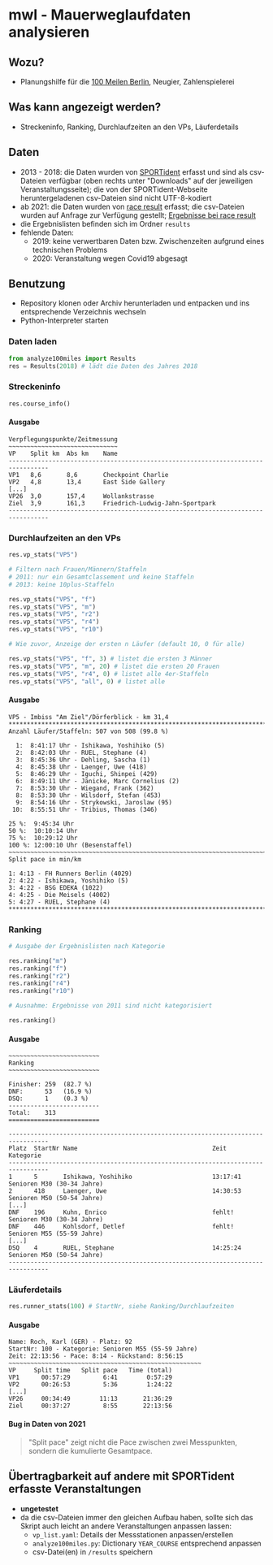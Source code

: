# mwl - Mauerweglaufdaten analysieren

## Wozu?

* Planungshilfe für die [100 Meilen Berlin](http://100meilen.de/), Neugier, Zahlenspielerei

## Was kann angezeigt werden?

* Streckeninfo, Ranking, Durchlaufzeiten an den VPs, Läuferdetails

## Daten

* 2013 - 2018: die Daten wurden von [SPORTident](https://www.sportident.com/) erfasst und sind als csv-Dateien verfügbar (oben rechts unter "Downloads" auf der jeweiligen Veranstaltungsseite); die von der SPORTident-Webseite heruntergeladenen csv-Dateien sind nicht UTF-8-kodiert
* ab 2021: die Daten wurden von [race result](https://www.raceresult.com) erfasst; die csv-Dateien wurden auf Anfrage zur Verfügung gestellt; [Ergebnisse bei race result](http://my.raceresult.com/184322/)
* die Ergebnislisten befinden sich im Ordner ``results``
* fehlende Daten:
    * 2019: keine verwertbaren Daten bzw. Zwischenzeiten aufgrund eines technischen Problems
    * 2020: Veranstaltung wegen Covid19 abgesagt

## Benutzung

* Repository klonen oder Archiv herunterladen und entpacken und ins entsprechende Verzeichnis wechseln
* Python-Interpreter starten

### Daten laden

```python
from analyze100miles import Results
res = Results(2018) # lädt die Daten des Jahres 2018
```

### Streckeninfo

```python
res.course_info()
```

#### Ausgabe

```
Verpflegungspunkte/Zeitmessung
~~~~~~~~~~~~~~~~~~~~~~~~~~~~~~
VP    Split km  Abs km    Name
---------------------------------------------------------------------------------
VP1   8,6       8,6       Checkpoint Charlie
VP2   4,8       13,4      East Side Gallery
[...]
VP26  3,0       157,4     Wollankstrasse
Ziel  3,9       161,3     Friedrich-Ludwig-Jahn-Sportpark
---------------------------------------------------------------------------------
```

### Durchlaufzeiten an den VPs

```python
res.vp_stats("VP5")

# Filtern nach Frauen/Männern/Staffeln
# 2011: nur ein Gesamtclassement und keine Staffeln
# 2013: keine 10plus-Staffeln

res.vp_stats("VP5", "f") 
res.vp_stats("VP5", "m") 
res.vp_stats("VP5", "r2")
res.vp_stats("VP5", "r4")
res.vp_stats("VP5", "r10")

# Wie zuvor, Anzeige der ersten n Läufer (default 10, 0 für alle)

res.vp_stats("VP5", "f", 3) # listet die ersten 3 Männer 
res.vp_stats("VP5", "m", 20) # listet die ersten 20 Frauen
res.vp_stats("VP5", "r4", 0) # listet alle 4er-Staffeln
res.vp_stats("VP5", "all", 0) # listet alle
```

#### Ausgabe

```
VP5 - Imbiss "Am Ziel"/Dörferblick - km 31,4
************************************************************************
Anzahl Läufer/Staffeln: 507 von 508 (99.8 %)

  1:  8:41:17 Uhr - Ishikawa, Yoshihiko (5)
  2:  8:42:03 Uhr - RUEL, Stephane (4)
  3:  8:45:36 Uhr - Dehling, Sascha (1)
  4:  8:45:38 Uhr - Laenger, Uwe (418)
  5:  8:46:29 Uhr - Iguchi, Shinpei (429)
  6:  8:49:11 Uhr - Jänicke, Marc Cornelius (2)
  7:  8:53:30 Uhr - Wiegand, Frank (362)
  8:  8:53:30 Uhr - Wilsdorf, Stefan (453)
  9:  8:54:16 Uhr - Strykowski, Jaroslaw (95)
 10:  8:55:51 Uhr - Tribius, Thomas (346)

25 %:  9:45:34 Uhr
50 %:  10:10:14 Uhr
75 %:  10:29:12 Uhr
100 %: 12:00:10 Uhr (Besenstaffel)
~~~~~~~~~~~~~~~~~~~~~~~~~~~~~~~~~~~~~~~~~~~~~~~~~~~~~~~~~~~~~~~~~~~~~~~~
Split pace in min/km

1: 4:13 - FH Runners Berlin (4029)
2: 4:22 - Ishikawa, Yoshihiko (5)
3: 4:22 - BSG EDEKA (1022)
4: 4:25 - Die Meisels (4002)
5: 4:27 - RUEL, Stephane (4)
************************************************************************
```

### Ranking

```python
# Ausgabe der Ergebnislisten nach Kategorie

res.ranking("m")
res.ranking("f")
res.ranking("r2")
res.ranking("r4")
res.ranking("r10")

# Ausnahme: Ergebnisse von 2011 sind nicht kategorisiert

res.ranking()
```

#### Ausgabe

```
~~~~~~~~~~~~~~~~~~~~~~~~~
Ranking 
~~~~~~~~~~~~~~~~~~~~~~~~~

Finisher: 259  (82.7 %)
DNF:      53   (16.9 %)
DSQ:      1    (0.3 %)
-------------------------
Total:    313
=========================

---------------------------------------------------------------------------------
Platz  StartNr Name                                     Zeit       Kategorie
---------------------------------------------------------------------------------
1      5       Ishikawa, Yoshihiko                      13:17:41   Senioren M30 (30-34 Jahre)
2      418     Laenger, Uwe                             14:30:53   Senioren M50 (50-54 Jahre)
[...]
DNF    196     Kuhn, Enrico                             fehlt!     Senioren M30 (30-34 Jahre)
DNF    446     Kohlsdorf, Detlef                        fehlt!     Senioren M55 (55-59 Jahre)
[...]
DSQ    4       RUEL, Stephane                           14:25:24   Senioren M50 (50-54 Jahre)
---------------------------------------------------------------------------------
```

### Läuferdetails

```python
res.runner_stats(100) # StartNr, siehe Ranking/Durchlaufzeiten
```

#### Ausgabe

```
Name: Roch, Karl (GER) - Platz: 92
StartNr: 100 - Kategorie: Senioren M55 (55-59 Jahre)
Zeit: 22:13:56 - Pace: 8:14 - Rückstand: 8:56:15
~~~~~~~~~~~~~~~~~~~~~~~~~~~~~~~~~~~~~~~~~~~~~~~~~~~~~
VP     Split time   Split pace   Time (total)   
VP1      00:57:29         6:41        0:57:29   
VP2      00:26:53         5:36        1:24:22   
[...]
VP26     00:34:49        11:13       21:36:29   
Ziel     00:37:27         8:55       22:13:56   
```

#### Bug in Daten von 2021

> "Split pace" zeigt nicht die Pace zwischen zwei Messpunkten, sondern die kumulierte Gesamtpace.

## Übertragbarkeit auf andere mit SPORTident erfasste Veranstaltungen

* **ungetestet**
* da die csv-Dateien immer den gleichen Aufbau haben, sollte sich das Skript auch leicht an andere Veranstaltungen anpassen lassen:
  * ``vp_list.yaml``: Details der Messstationen anpassen/erstellen
  * ``analyze100miles.py``: Dictionary ``YEAR_COURSE`` entsprechend anpassen
  * csv-Datei(en) in ``/results`` speichern
